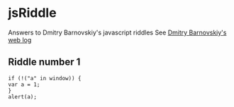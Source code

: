 # jsRiddle
Answers to Dmitry Barnovskiy's javascript riddles
See [Dmitry Barnovskiy's web log](http://dmitry.baranovskiy.com/post/91403200)

## Riddle number 1

    if (!("a" in window)) {
    var a = 1;
    }
    alert(a);
    
    
